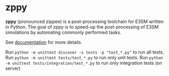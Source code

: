 # zppy

**zppy** (pronounced zippee) is a post-processing toolchain for E3SM written 
in Python. The goal of zppy is to speed-up the post-processing of E3SM 
simulations by automating commonly performed tasks.

See [documentation](https://e3sm-project.github.io/zppy) for more details.

Run `python -m unittest discover -s tests -p "test_*.py"` to run all tests.
Run `python -m unittest tests/test_*.py` to run only unit tests.
Run `python -m unittest tests/integration/test_*.py` to run only integration tests (on server)
